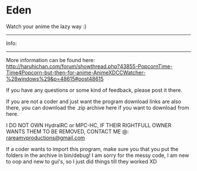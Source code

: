 Eden
================
Watch your anime the lazy way :)

________________________
Info:
________________________
More information can be found here:
http://haruhichan.com/forum/showthread.php?43855-PopcornTime-Time4Popcorn-but-then-for-anime-AnimeXDCCWatcher-%28windows%29&p=48615#post48615

If you have any questions or some kind of feedback, please post it there. 

If you are not a coder and just want the program download links are also there, you can download the .zip archive here if you want to 
download from here. 

I DO NOT OWN HydraIRC or MPC-HC, IF THEIR RIGHTFULL OWNER WANTS THEM TO BE REMOVED, CONTACT ME @:
rareamvproductions@gmail.com

If a coder wants to import this program, make sure you that you put the folders in the archive in bin/debug!
I am sorry for the messy code, I am new to oop and new to gui's, so I just did things till they worked XD
